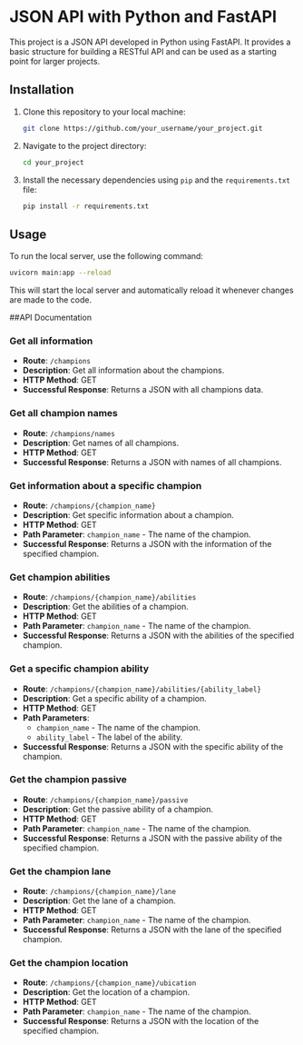 # JSON API with Python and FastAPI

This project is a JSON API developed in Python using FastAPI. It provides a basic structure for building a RESTful API and can be used as a starting point for larger projects.

## Installation

1. Clone this repository to your local machine:

    ```bash
    git clone https://github.com/your_username/your_project.git
    ```

2. Navigate to the project directory:

    ```bash
    cd your_project
    ```

3. Install the necessary dependencies using `pip` and the `requirements.txt` file:

    ```bash
    pip install -r requirements.txt
    ```

## Usage

To run the local server, use the following command:

```bash
uvicorn main:app --reload
```

This will start the local server and automatically reload it whenever changes are made to the code.

##API Documentation

### Get all information

- **Route**: `/champions`
- **Description**: Get all information about the champions.
- **HTTP Method**: GET
- **Successful Response**: Returns a JSON with all champions data.

### Get all champion names

- **Route**: `/champions/names`
- **Description**: Get names of all champions.
- **HTTP Method**: GET
- **Successful Response**: Returns a JSON with names of all champions.

### Get information about a specific champion

- **Route**: `/champions/{champion_name}`
- **Description**: Get specific information about a champion.
- **HTTP Method**: GET
- **Path Parameter**: `champion_name` - The name of the champion.
- **Successful Response**: Returns a JSON with the information of the specified champion.

### Get champion abilities

- **Route**: `/champions/{champion_name}/abilities`
- **Description**: Get the abilities of a champion.
- **HTTP Method**: GET
- **Path Parameter**: `champion_name` - The name of the champion.
- **Successful Response**: Returns a JSON with the abilities of the specified champion.

### Get a specific champion ability

- **Route**: `/champions/{champion_name}/abilities/{ability_label}`
- **Description**: Get a specific ability of a champion.
- **HTTP Method**: GET
- **Path Parameters**:
  - `champion_name` - The name of the champion.
  - `ability_label` - The label of the ability.
- **Successful Response**: Returns a JSON with the specific ability of the champion.

### Get the champion passive

- **Route**: `/champions/{champion_name}/passive`
- **Description**: Get the passive ability of a champion.
- **HTTP Method**: GET
- **Path Parameter**: `champion_name` - The name of the champion.
- **Successful Response**: Returns a JSON with the passive ability of the specified champion.

### Get the champion lane

- **Route**: `/champions/{champion_name}/lane`
- **Description**: Get the lane of a champion.
- **HTTP Method**: GET
- **Path Parameter**: `champion_name` - The name of the champion.
- **Successful Response**: Returns a JSON with the lane of the specified champion.

### Get the champion location

- **Route**: `/champions/{champion_name}/ubication`
- **Description**: Get the location of a champion.
- **HTTP Method**: GET
- **Path Parameter**: `champion_name` - The name of the champion.
- **Successful Response**: Returns a JSON with the location of the specified champion.
